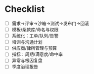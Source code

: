 # Checklist

- [ ] 需求→评审→沙箱→测试→发布门→回滚
- [ ] 模板/条款库/命名与权限
- [ ] 系统化：工单/队列/告警
- [ ] 培训与沟通计划
- [ ] 供应商/律所管理与预算
- [ ] 指标：周期/满意度/命中率
- [ ] 异常与根因复盘
- [ ] 季度治理报告
